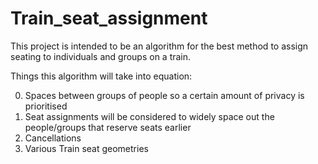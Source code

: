 # Train_seat_assignment
This project is intended to be an algorithm for the best method to assign seating to individuals and groups on a train. 

Things this algorithm will take into equation:

0) Spaces between groups of people so a certain amount of privacy is prioritised
0) Seat assignments will be considered to widely space out the people/groups that reserve seats earlier
0) Cancellations
0) Various Train seat geometries
